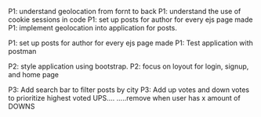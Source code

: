 P1: understand geolocation from fornt to back
P1: understand the use of cookie sessions in code
P1: set up posts for author for every ejs page made
P1: implement geolocation into application for posts.

P1: set up posts for author for every ejs page made
P1: Test application with postman

P2: style application using bootstrap.
P2: focus on loyout for login, signup, and home page

P3: Add search bar to filter posts by city
P3: Add up votes and down votes to prioritize highest voted UPS....
.....remove when user has x amount of DOWNS